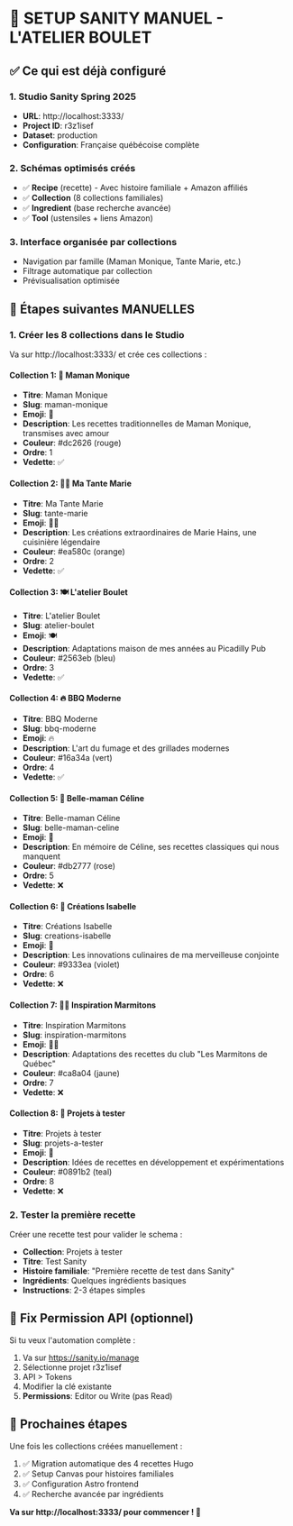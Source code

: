 # 🎯 SETUP SANITY MANUEL - L'ATELIER BOULET

## ✅ Ce qui est déjà configuré

### 1. Studio Sanity Spring 2025
- **URL**: http://localhost:3333/
- **Project ID**: r3z1isef
- **Dataset**: production
- **Configuration**: Française québécoise complète

### 2. Schémas optimisés créés
- ✅ **Recipe** (recette) - Avec histoire familiale + Amazon affiliés
- ✅ **Collection** (8 collections familiales)
- ✅ **Ingredient** (base recherche avancée)
- ✅ **Tool** (ustensiles + liens Amazon)

### 3. Interface organisée par collections
- Navigation par famille (Maman Monique, Tante Marie, etc.)
- Filtrage automatique par collection
- Prévisualisation optimisée

## 🚀 Étapes suivantes MANUELLES

### 1. Créer les 8 collections dans le Studio
Va sur http://localhost:3333/ et crée ces collections :

#### Collection 1: 👵 Maman Monique
- **Titre**: Maman Monique
- **Slug**: maman-monique  
- **Emoji**: 👵
- **Description**: Les recettes traditionnelles de Maman Monique, transmises avec amour
- **Couleur**: #dc2626 (rouge)
- **Ordre**: 1
- **Vedette**: ✅

#### Collection 2: 👩‍🍳 Ma Tante Marie
- **Titre**: Ma Tante Marie
- **Slug**: tante-marie
- **Emoji**: 👩‍🍳
- **Description**: Les créations extraordinaires de Marie Hains, une cuisinière légendaire
- **Couleur**: #ea580c (orange)
- **Ordre**: 2
- **Vedette**: ✅

#### Collection 3: 🍽️ L'atelier Boulet
- **Titre**: L'atelier Boulet
- **Slug**: atelier-boulet
- **Emoji**: 🍽️
- **Description**: Adaptations maison de mes années au Picadilly Pub
- **Couleur**: #2563eb (bleu)
- **Ordre**: 3
- **Vedette**: ✅

#### Collection 4: 🔥 BBQ Moderne
- **Titre**: BBQ Moderne
- **Slug**: bbq-moderne
- **Emoji**: 🔥
- **Description**: L'art du fumage et des grillades modernes
- **Couleur**: #16a34a (vert)
- **Ordre**: 4
- **Vedette**: ✅

#### Collection 5: 💝 Belle-maman Céline
- **Titre**: Belle-maman Céline
- **Slug**: belle-maman-celine
- **Emoji**: 💝
- **Description**: En mémoire de Céline, ses recettes classiques qui nous manquent
- **Couleur**: #db2777 (rose)
- **Ordre**: 5
- **Vedette**: ❌

#### Collection 6: 🎨 Créations Isabelle
- **Titre**: Créations Isabelle
- **Slug**: creations-isabelle
- **Emoji**: 🎨
- **Description**: Les innovations culinaires de ma merveilleuse conjointe
- **Couleur**: #9333ea (violet)
- **Ordre**: 6
- **Vedette**: ❌

#### Collection 7: 👨‍🍳 Inspiration Marmitons
- **Titre**: Inspiration Marmitons
- **Slug**: inspiration-marmitons
- **Emoji**: 👨‍🍳
- **Description**: Adaptations des recettes du club "Les Marmitons de Québec"
- **Couleur**: #ca8a04 (jaune)
- **Ordre**: 7
- **Vedette**: ❌

#### Collection 8: 🧪 Projets à tester
- **Titre**: Projets à tester
- **Slug**: projets-a-tester
- **Emoji**: 🧪
- **Description**: Idées de recettes en développement et expérimentations
- **Couleur**: #0891b2 (teal)
- **Ordre**: 8
- **Vedette**: ❌

### 2. Tester la première recette
Créer une recette test pour valider le schema :
- **Collection**: Projets à tester
- **Titre**: Test Sanity
- **Histoire familiale**: "Première recette de test dans Sanity"
- **Ingrédients**: Quelques ingrédients basiques
- **Instructions**: 2-3 étapes simples

## 🔧 Fix Permission API (optionnel)
Si tu veux l'automation complète :
1. Va sur https://sanity.io/manage
2. Sélectionne projet r3z1isef
3. API > Tokens
4. Modifier la clé existante
5. **Permissions**: Editor ou Write (pas Read)

## 🚀 Prochaines étapes
Une fois les collections créées manuellement :
1. ✅ Migration automatique des 4 recettes Hugo
2. ✅ Setup Canvas pour histoires familiales
3. ✅ Configuration Astro frontend
4. ✅ Recherche avancée par ingrédients

**Va sur http://localhost:3333/ pour commencer ! 🎯**
